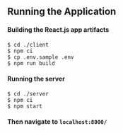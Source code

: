 ## Running the Application

#### Building the React.js app artifacts
`$ cd ./client`  
`$ npm ci`  
`$ cp .env.sample .env`  
`$ npm run build`

#### Running the server

`$ cd ./server`  
`$ npm ci`   
`$ npm start`

#### Then navigate to `localhost:8000/`